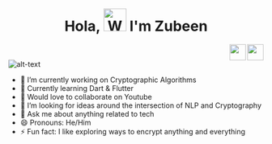 <h1 align="center"> Hola, <img src="https://raw.githubusercontent.com/nixin72/nixin72/master/wave.gif" 
         alt="Waving hand animated gif"
         height="45"
         width="45" /> I'm Zubeen</h1>

[<img align="right" height="32" width="32" src="https://cdn.jsdelivr.net/npm/simple-icons@v3/icons/linkedin.svg" />][Linkedin]&nbsp;&nbsp; [<img align="right" height="32" width="32" src="https://cdn.jsdelivr.net/npm/simple-icons@v3/icons/twitter.svg" />][Twitter]&nbsp;&nbsp; 


[Linkedin]: https://www.linkedin.com/in/syedzubeen/
[Twitter]: https://twitter.com/ZubeenSyed


![alt-text](https://media.giphy.com/media/26u4nJPf0JtQPdStq/giphy.gif)

- 🔭 I’m currently working on Cryptographic Algorithms
- 🌱 Currently learning Dart & Flutter
- 👯 Would love to collaborate on Youtube
- 🤔 I’m looking for ideas around the intersection of NLP and Cryptography
- 💬 Ask me about anything related to tech
- 😄 Pronouns: He/Him
- ⚡ Fun fact: I like exploring ways to encrypt anything and everything 



